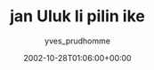 ---
title: 'jan Uluk li pilin ike'
posts: 3
hash: 't70'
author: 'yves_prudhomme'
date: 2002-10-28T01:06:00+00:00
sources:
  - http://forums.tokipona.org/viewtopic.php%3Ft=70.html
---